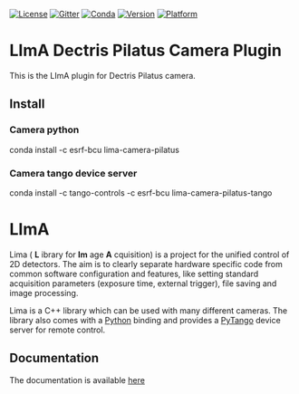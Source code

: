 [![License](https://img.shields.io/github/license/esrf-bliss/lima.svg?style=flat)](https://opensource.org/licenses/GPL-3.0)
[![Gitter](https://img.shields.io/gitter/room/esrf-bliss/lima.svg?style=flat)](https://gitter.im/esrf-bliss/LImA)
[![Conda](https://img.shields.io/conda/dn/esrf-bcu/lima-camera-pilatus.svg?style=flat)](https://anaconda.org/esrf-bcu)
[![Version](https://img.shields.io/conda/vn/esrf-bcu/lima-camera-pilatus.svg?style=flat)](https://anaconda.org/esrf-bcu)
[![Platform](https://img.shields.io/conda/pn/esrf-bcu/lima-camera-pilatus.svg?style=flat)](https://anaconda.org/esrf-bcu)

# LImA Dectris Pilatus Camera Plugin

This is the LImA plugin for Dectris Pilatus camera.

## Install

### Camera python

conda install -c esrf-bcu lima-camera-pilatus

### Camera tango device server

conda install -c tango-controls -c esrf-bcu lima-camera-pilatus-tango

# LImA

Lima ( **L** ibrary for **Im** age **A** cquisition) is a project for the unified control of 2D detectors. The aim is to clearly separate hardware specific code from common software configuration and features, like setting standard acquisition parameters (exposure time, external trigger), file saving and image processing.

Lima is a C++ library which can be used with many different cameras. The library also comes with a [Python](http://python.org) binding and provides a [PyTango](http://pytango.readthedocs.io/en/stable/) device server for remote control.

## Documentation

The documentation is available [here](https://lima.blissgarden.org)


